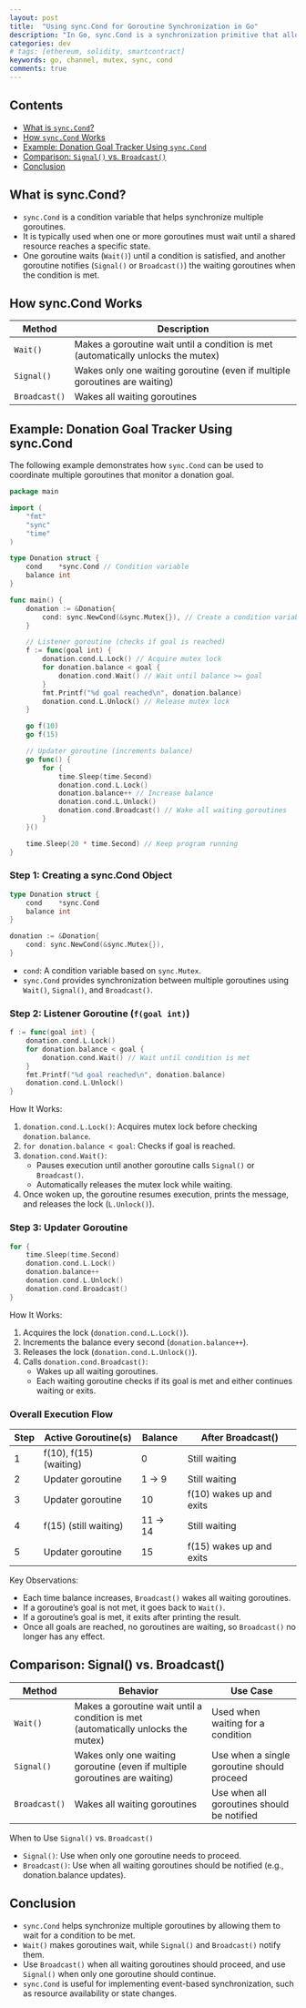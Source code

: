 ```yaml
---
layout: post
title:  "Using sync.Cond for Goroutine Synchronization in Go"
description: "In Go, sync.Cond is a synchronization primitive that allows goroutines to efficiently wait until a certain condition is met. It helps coordinate multiple goroutines by providing a mechanism to wait (Wait()) and notify (Signal() or Broadcast()) when conditions change."
categories: dev
# tags: [ethereum, solidity, smartcontract]
keywords: go, channel, mutex, sync, cond
comments: true
---
```


## Contents

- [What is `sync.Cond`?](#what-is-synccond)
- [How `sync.Cond` Works](#how-synccond-works)
- [Example: Donation Goal Tracker Using `sync.Cond`](#example-donation-goal-tracker-using-synccond)
- [Comparison: `Signal()` vs. `Broadcast()`](#comparison-signal-vs-broadcast)
- [Conclusion](#conclusion)

## What is sync.Cond?

- `sync.Cond` is a condition variable that helps synchronize multiple goroutines.
- It is typically used when one or more goroutines must wait until a shared resource reaches a specific state.
- One goroutine waits (`Wait()`) until a condition is satisfied, and another goroutine notifies (`Signal()` or `Broadcast()`) the waiting goroutines when the condition is met.

## How sync.Cond Works

| **Method** | **Description** |
| --- | --- |
| `Wait()` | Makes a goroutine wait until a condition is met (automatically unlocks the mutex) |
| `Signal()` | Wakes only one waiting goroutine (even if multiple goroutines are waiting) |
| `Broadcast()` | Wakes all waiting goroutines |

## Example: Donation Goal Tracker Using sync.Cond

The following example demonstrates how `sync.Cond` can be used to coordinate multiple goroutines that monitor a donation goal.

```go
package main

import (
    "fmt"
    "sync"
    "time"
)

type Donation struct {
    cond    *sync.Cond // Condition variable
    balance int
}

func main() {
    donation := &Donation{
        cond: sync.NewCond(&sync.Mutex{}), // Create a condition variable with a mutex
    }

    // Listener goroutine (checks if goal is reached)
    f := func(goal int) {
        donation.cond.L.Lock() // Acquire mutex lock
        for donation.balance < goal {
            donation.cond.Wait() // Wait until balance >= goal
        }
        fmt.Printf("%d goal reached\n", donation.balance)
        donation.cond.L.Unlock() // Release mutex lock
    }

    go f(10)
    go f(15)

    // Updater goroutine (increments balance)
    go func() {
        for {
            time.Sleep(time.Second)
            donation.cond.L.Lock()
            donation.balance++ // Increase balance
            donation.cond.L.Unlock()
            donation.cond.Broadcast() // Wake all waiting goroutines
        }
    }()

    time.Sleep(20 * time.Second) // Keep program running
}
```

### Step 1: Creating a sync.Cond Object

```go
type Donation struct {
    cond    *sync.Cond  
    balance int
}

donation := &Donation{
    cond: sync.NewCond(&sync.Mutex{}), 
}
```

- `cond`: A condition variable based on `sync.Mutex`.
- `sync.Cond` provides synchronization between multiple goroutines using `Wait()`, `Signal()`, and `Broadcast()`.

### Step 2: Listener Goroutine (`f(goal int)`)

```go
f := func(goal int) {
    donation.cond.L.Lock()  
    for donation.balance < goal {
        donation.cond.Wait() // Wait until condition is met
    }
    fmt.Printf("%d goal reached\n", donation.balance)
    donation.cond.L.Unlock() 
}
```

How It Works:

1. `donation.cond.L.Lock()`: Acquires mutex lock before checking `donation.balance`.
2. `for donation.balance < goal`: Checks if goal is reached.
3. `donation.cond.Wait()`:
   - Pauses execution until another goroutine calls `Signal()` or `Broadcast()`.
   - Automatically releases the mutex lock while waiting.
4. Once woken up, the goroutine resumes execution, prints the message, and releases the lock (`L.Unlock()`).

### Step 3: Updater Goroutine

```go
for {
    time.Sleep(time.Second)
    donation.cond.L.Lock()
    donation.balance++      
    donation.cond.L.Unlock()
    donation.cond.Broadcast()
}
```

How It Works:

1. Acquires the lock (`donation.cond.L.Lock()`).
2. Increments the balance every second (`donation.balance++`).
3. Releases the lock (`donation.cond.L.Unlock()`).
4. Calls `donation.cond.Broadcast()`:
   - Wakes up all waiting goroutines.
   - Each waiting goroutine checks if its goal is met and either continues waiting or exits.

### Overall Execution Flow

| **Step** | **Active Goroutine(s)** | **Balance** | **After Broadcast()** |
| --- | --- | --- | --- |
| 1 | f(10), f(15) (waiting) | 0 | Still waiting |
| 2 | Updater goroutine | 1 -> 9 | Still waiting |
| 3 | Updater goroutine | 10 | f(10) wakes up and exits |
| 4 | f(15) (still waiting) | 11 -> 14 | Still waiting |
| 5 | Updater goroutine | 15 | f(15) wakes up and exits |

Key Observations:

- Each time balance increases, `Broadcast()` wakes all waiting goroutines.
- If a goroutine’s goal is not met, it goes back to `Wait()`.
- If a goroutine’s goal is met, it exits after printing the result.
- Once all goals are reached, no goroutines are waiting, so `Broadcast()` no longer has any effect.

## Comparison: Signal() vs. Broadcast()

| **Method** | **Behavior** | **Use Case** |
| --- | --- | --- |
| `Wait()` | Makes a goroutine wait until a condition is met (automatically unlocks the mutex) | Used when waiting for a condition |
| `Signal()` | Wakes only one waiting goroutine (even if multiple goroutines are waiting) | Use when a single goroutine should proceed |
| `Broadcast()` | Wakes all waiting goroutines | Use when all goroutines should be notified |

When to Use `Signal()` vs. `Broadcast()`

- `Signal()`: Use when only one goroutine needs to proceed.
- `Broadcast()`: Use when all waiting goroutines should be notified (e.g., donation.balance updates).

## Conclusion

- `sync.Cond` helps synchronize multiple goroutines by allowing them to wait for a condition to be met.
- `Wait()` makes goroutines wait, while `Signal()` and `Broadcast()` notify them.
- Use `Broadcast()` when all waiting goroutines should proceed, and use `Signal()` when only one goroutine should continue.
- `sync.Cond` is useful for implementing event-based synchronization, such as resource availability or state changes.

